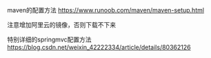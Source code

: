 maven的配置方法
https://www.runoob.com/maven/maven-setup.html

注意增加阿里云的镜像，否则下载不下来

特别详细的springmvc配置方法
https://blog.csdn.net/weixin_42222334/article/details/80362126

